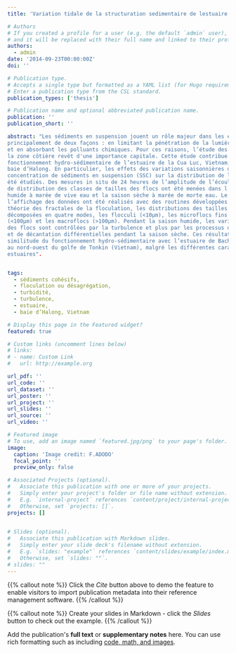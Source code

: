 ```yaml
---
title: 'Variation tidale de la structuration sedimentaire de lestuaire de la cua luc river Vietnam'

# Authors
# If you created a profile for a user (e.g. the default `admin` user), write the username (folder name) here
# and it will be replaced with their full name and linked to their profile.
authors:
  - admin
date: '2014-09-23T00:00:00Z'
doi: ''

# Publication type.
# Accepts a single type but formatted as a YAML list (for Hugo requirements).
# Enter a publication type from the CSL standard.
publication_types: ['thesis']

# Publication name and optional abbreviated publication name.
publication: ''
publication_short: ''

abstract: "Les sédiments en suspension jouent un rôle majeur dans les écosystèmes côtiers,
principalement de deux façons : en limitant la pénétration de la lumière dans la colonne d'eau
et en absorbant les polluants chimiques. Pour ces raisons, l’étude des particules minérales de
la zone côtière revêt d'une importance capitale. Cette étude contribue à la connaissance du
fonctionnement hydro-sédimentaire de l’estuaire de la Cua Luc, Vietnam, qui se jette dans la
baie d’Halong. En particulier, les effets des variations saisonnières de la turbulence et de la
concentration de sédiments en suspension (SSC) sur la distribution de la taille des flocs ont
été étudiés. Des mesures in situ de 24 heures de l’amplitude de l’écoulement, de turbidité et
de distribution des classes de tailles des flocs ont été menées dans l’estuaire pendant la saison
humide à marée de vive eau et la saison sèche à marée de morte eau. Le traitement et
l’affichage des données ont été réalisés avec des routines développées sous matlab. Selon la
théorie des fractales de la floculation, les distributions des tailles des agrégats ont été
décomposées en quatre modes, les flocculi (<10µm), les microflocs fins (< 40µm) et grossiers
(<100µm) et les macroflocs (>100µm). Pendant la saison humide, les variations de la taille
des flocs sont contrôlées par la turbulence et plus par les processus de remise en suspension
et de décantation différentielles pendant la saison sèche. Ces résultats montrent une
similitude du fonctionnement hydro-sédimentaire avec l’estuaire de Bach-Dang Cam, situé
au nord-ouest du golfe de Tonkin (Vietnam), malgré les différentes caractéristiques des deux
estuaires". 


tags:
  - sédiments cohésifs,
  - floculation ou désagrégation,
  - turbidité,
  - turbulence,
  - estuaire,
  - baie d’Halong, Vietnam

# Display this page in the Featured widget?
featured: true

# Custom links (uncomment lines below)
# links:
# - name: Custom Link
#   url: http://example.org

url_pdf: ''
url_code: ''
url_dataset: ''
url_poster: ''
url_project: ''
url_slides: ''
url_source: ''
url_video: ''

# Featured image
# To use, add an image named `featured.jpg/png` to your page's folder.
image:
  caption: 'Image credit: F.ADODO'
  focal_point: ''
  preview_only: false

# Associated Projects (optional).
#   Associate this publication with one or more of your projects.
#   Simply enter your project's folder or file name without extension.
#   E.g. `internal-project` references `content/project/internal-project/index.md`.
#   Otherwise, set `projects: []`.
projects: []
  

# Slides (optional).
#   Associate this publication with Markdown slides.
#   Simply enter your slide deck's filename without extension.
#   E.g. `slides: "example"` references `content/slides/example/index.md`.
#   Otherwise, set `slides: ""`.
# slides: ""
---
```


{{% callout note %}}
Click the _Cite_ button above to demo the feature to enable visitors to import publication metadata into their reference management software.
{{% /callout %}}

{{% callout note %}}
Create your slides in Markdown - click the _Slides_ button to check out the example.
{{% /callout %}}

Add the publication's **full text** or **supplementary notes** here. You can use rich formatting such as including [code, math, and images](https://docs.hugoblox.com/content/writing-markdown-latex/).
